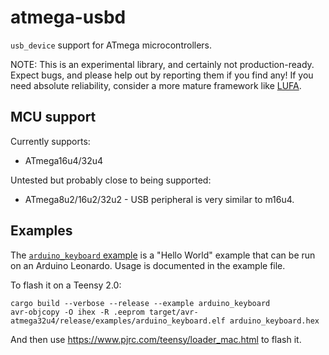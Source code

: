 # atmega-usbd

`usb_device` support for ATmega microcontrollers.

NOTE: This is an experimental library, and certainly not production-ready. Expect bugs,
and please help out by reporting them if you find any! If you need absolute reliability,
consider a more mature framework like [LUFA].

## MCU support

Currently supports:

- ATmega16u4/32u4

Untested but probably close to being supported:

- ATmega8u2/16u2/32u2 - USB peripheral is very similar to m16u4.

## Examples

The [`arduino_keyboard` example](examples/arduino_keyboard.rs) is a "Hello
World" example that can be run on an Arduino Leonardo. Usage is documented in
the example file.

To flash it on a Teensy 2.0:

```shell
cargo build --verbose --release --example arduino_keyboard
avr-objcopy -O ihex -R .eeprom target/avr-atmega32u4/release/examples/arduino_keyboard.elf arduino_keyboard.hex
```

And then use https://www.pjrc.com/teensy/loader_mac.html to flash it.


[LUFA]: http://www.fourwalledcubicle.com/LUFA.php
[rust-avr-usb]: https://github.com/agausmann/rust-avr-usb
